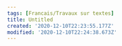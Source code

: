 ```yaml
---
tags: [Francais/Travaux sur textes]
title: Untitled
created: '2020-12-10T22:23:55.177Z'
modified: '2020-12-10T22:24:38.673Z'
---
```


# 


